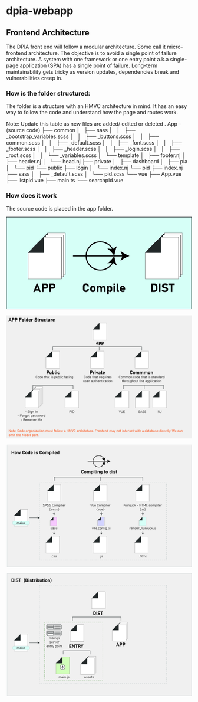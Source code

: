 # dpia-webapp

## Frontend Architecture
The DPIA front end will follow a modular architecture. Some call it micro-frontend architecture. The objective is to avoid a single point of failure architecture. A system with one framework or one entry point a.k.a single-page application (SPA) has a single point of failure. Long-term maintainability gets tricky as version updates, dependencies break and vulnerabilities creep in.

### How is the folder structured:
The folder is a structure with an HMVC architecture in mind. It has an easy way to follow the code and understand how the page and routes work.

Note: Update this table as new files are added/ edited or deleted
.
App - (source code)
├── common
│   ├── sass
│   │   ├── _bootstrap_variables.scss
│   │   ├── _buttons.scss
│   │   ├── common.scss
│   │   ├── _default.scss
│   │   ├── _font.scss
│   │   ├── _footer.scss
│   │   ├── _header.scss
│   │   ├── _login.scss
│   │   ├── _root.scss
│   │   └── _variables.scss
│   └── template
│       ├── footer.nj
│       ├── header.nj
│       └── head.nj
├── private
│   ├── dashboard
│   ├── pia
│   └── pid
└── public
    ├── login
    │   └── index.nj
    └── pid
        ├── index.nj
        ├── sass
        │   ├── _default.scss
        │   └── pid.scss
        └── vue
            ├── App.vue
            ├── listpid.vue
            ├── main.ts
            └── searchpid.vue
	

### How does it work 
The source code is placed in the app folder. 

![High Level Build Process](wiki/assets/images/high-level-build-process.jpg?raw=true "High Level Build Process")

![Folder Structure](wiki/assets/images/folder-structure.jpg?raw=true "Folder Structure")

![Code Compile Process](wiki/assets/images/code-compile-process.jpg?raw=true "Code Compile Process")

![Dist folder structure](wiki/assets/images/dist-folder-structure.jpg?raw=true "Dist folder structure")
